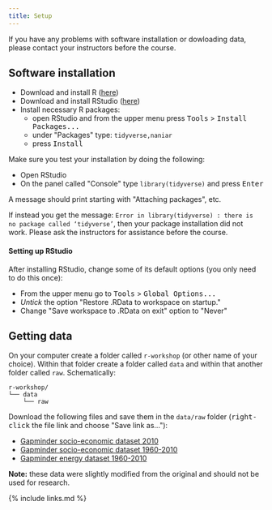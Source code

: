 ```yaml
---
title: Setup
---
```


If you have any problems with software installation or dowloading data, please 
contact your instructors before the course.

## Software installation

- Download and install R ([here](https://cran.r-project.org/))
- Download and install RStudio ([here](https://www.rstudio.com/products/rstudio/download/#download))
- Install necessary R packages: 
  - open RStudio and from the upper menu press <kbd>Tools</kbd> > <kbd>Install Packages...</kbd>
  - under "Packages" type: `tidyverse,naniar`
  - press <kbd>Install</kbd>

Make sure you test your installation by doing the following:

- Open RStudio
- On the panel called "Console" type `library(tidyverse)` and press <kbd>Enter</kbd>

A message should print starting with "Attaching packages", etc. 

If instead you get the message: 
`Error in library(tidyverse) : there is no package called ‘tidyverse’`, 
then your package installation did not work. Please ask the instructors for 
assistance before the course. 


#### Setting up RStudio

After installing RStudio, change some of its default options (you only need to 
do this once): 

- From the upper menu go to <kbd>Tools</kbd> > <kbd>Global Options...</kbd> 
- _Untick_ the option "Restore .RData to workspace on startup."
- Change "Save workspace to .RData on exit" option to "Never"


## Getting data

On your computer create a folder called `r-workshop` (or other name of your choice).
Within that folder create a folder called `data` and within that another folder called 
`raw`. Schematically:

```
r-workshop/
└── data
    └── raw
```
<p></p>

Download the following files and save them in the `data/raw` folder (<kbd>right-click</kbd> 
the file link and choose "Save link as..."):

- [Gapminder socio-economic dataset 2010](https://github.com/tavareshugo/r-eda-gapminder/raw/gh-pages/_episodes_rmd/data/gapminder2010_socioeconomic.csv)
- [Gapminder socio-economic dataset 1960-2010](https://github.com/tavareshugo/r-eda-gapminder/raw/gh-pages/_episodes_rmd/data/gapminder1960to2010_socioeconomic.csv)
- [Gapminder energy dataset 1960-2010](https://raw.githubusercontent.com/tavareshugo/r-eda-gapminder/raw/gh-pages/_episodes_rmd/data/gapminder1960to2010_energy.csv)


**Note:** these data were slightly modified from the original and should not be 
used for research. 


{% include links.md %}
